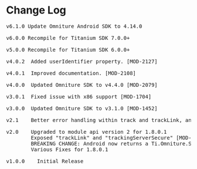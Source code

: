 # Change Log
<pre>
v6.1.0 Update Omniture Android SDK to 4.14.0

v6.0.0 Recompile for Titanium SDK 7.0.0+

v5.0.0 Recompile for Titanium SDK 6.0.0+

v4.0.2  Added userIdentifier property. [MOD-2127]

v4.0.1  Improved documentation. [MOD-2108]

v4.0.0  Updated Omniture SDK to v4.4.0 [MOD-2079]

v3.0.1  Fixed issue with x86 support [MOD-1704]

v3.0.0  Updated Omniture SDK to v3.1.0 [MOD-1452]

v2.1	Better error handling within track and trackLink, and more graceful data input.

v2.0	Upgraded to module api version 2 for 1.8.0.1
    	Exposed "trackLink" and "trackingServerSecure" [MOD-319]
		BREAKING CHANGE: Android now returns a Ti.Omniture.Session object from createSession, which has track and trackLink methods (for iOS parity)
		Various Fixes for 1.8.0.1

v1.0.0    Initial Release
